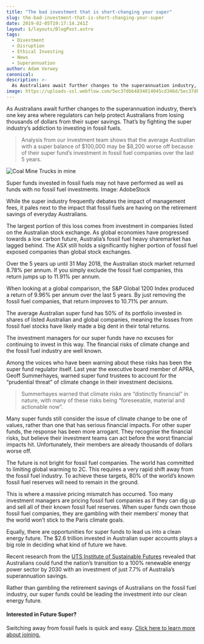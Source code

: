 ```yaml
---
title: "The bad investment that is short-changing your super"
slug: the-bad-investment-that-is-short-changing-your-super
date: 2019-02-05T19:17:14.241Z
layout: $/layouts/BlogPost.astro
tags:
  - Divestment
  - Disruption
  - Ethical Investing
  - News
  - Superannuation
author: Adam Verwey
canonical:
description: >-
  As Australians await further changes to the superannuation industry, there’s one key area where regulators can help protect Australians from losing thousands of dollars from their super savings.
image: https://uploads-ssl.webflow.com/5ec37dbb4834014045cd346d/5ec37dbc483401bd03cd3ddc_Coal-Mine-Trucks-Aerial-compressor%20(1)%20(1).jpeg
---
```


As Australians await further changes to the superannuation industry, there’s one key area where regulators can help protect Australians from losing thousands of dollars from their super savings. That’s by fighting the super industry’s addiction to investing in fossil fuels.

> Analysis from our investment team shows that the average Australian with a super balance of $100,000 may be $8,200 worse off because of their super fund’s investment in fossil fuel companies over the last 5 years.

![Coal Mine Trucks in mine](<https://uploads-ssl.webflow.com/5ec37dbb4834014045cd346d/5ec37dbc483401bd03cd3ddc_Coal-Mine-Trucks-Aerial-compressor%20(1)%20(1).jpeg>)

Super funds invested in fossil fuels may not have performed as well as funds with no fossil fuel investments. Image: AdobeStock

While the super industry frequently debates the impact of management fees, it pales next to the impact that fossil fuels are having on the retirement savings of everyday Australians.

The largest portion of this loss comes from investment in companies listed on the Australian stock exchange. As global economies have progressed towards a low carbon future, Australia’s fossil fuel heavy sharemarket has lagged behind. The ASX still holds a significantly higher portion of fossil fuel exposed companies than global stock exchanges.

Over the 5 years up until 31 May 2018, the Australian stock market returned 8.78% per annum. If you simply exclude the fossil fuel companies, this return jumps up to 11.91% per annum.

When looking at a global comparison, the S&P Global 1200 Index produced a return of 9.96% per annum over the last 5 years. By just removing the fossil fuel companies, that return improves to 10.71% per annum.

The average Australian super fund has 50% of its portfolio invested in shares of listed Australian and global companies, meaning the losses from fossil fuel stocks have likely made a big dent in their total returns.

The investment managers for our super funds have no excuses for continuing to invest in this way. The financial risks of climate change and the fossil fuel industry are well known.

Among the voices who have been warning about these risks has been the super fund regulator itself. Last year the executive board member of APRA, Geoff Summerhayes, warned super fund trustees to account for the “prudential threat” of climate change in their investment decisions.

> Summerhayes warned that climate risks are “distinctly financial” in nature, with many of these risks being “foreseeable, material and actionable now”.

Many super funds still consider the issue of climate change to be one of values, rather than one that has serious financial impacts. For other super funds, the response has been more arrogant. They recognise the financial risks, but believe their investment teams can act before the worst financial impacts hit. Unfortunately, their members are already thousands of dollars worse off.

The future is not bright for fossil fuel companies. The world has committed to limiting global warming to 2C. This requires a very rapid shift away from the fossil fuel industry. To achieve these targets, 80% of the world’s known fossil fuel reserves will need to remain in the ground.

This is where a massive pricing mismatch has occurred. Too many investment managers are pricing fossil fuel companies as if they can dig up and sell all of their known fossil fuel reserves. When super funds own those fossil fuel companies, they are gambling with their members’ money that the world won’t stick to the Paris climate goals.

Equally, there are opportunities for super funds to lead us into a clean energy future. The $2.6 trillion invested in Australian super accounts plays a big role in deciding what kind of future we have.

Recent research from the [UTS Institute of Sustainable Futures](https://www.uts.edu.au/research-and-teaching/our-research/institute-sustainable-futures/our-research/energy-and-climate/supercharging-clean-energy) revealed that Australians could fund the nation’s transition to a 100% renewable energy power sector by 2030 with an investment of just 7.7% of Australia’s superannuation savings.

Rather than gambling the retirement savings of Australians on the fossil fuel industry, our super funds could be leading the investment into our clean energy future.

#### Interested in Future Super?

Switching away from fossil fuels is quick and easy. [Click here to learn more about joining.](https://www.myfuturesuper.com.au/super#sign-up)
